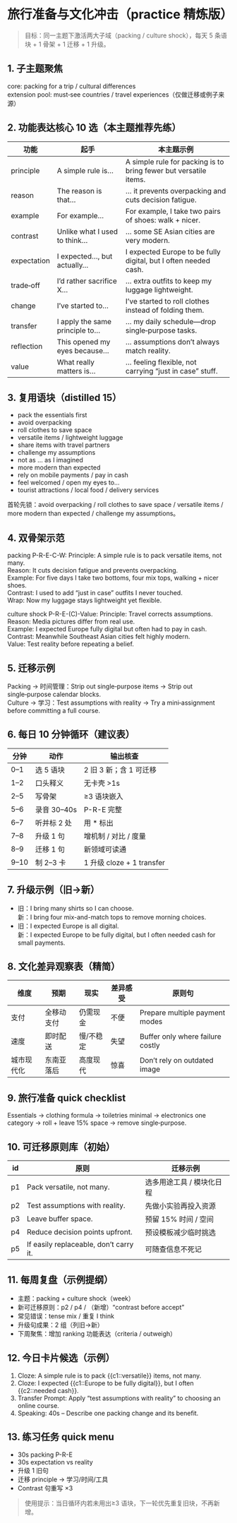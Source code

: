 # 旅行准备与文化冲击（practice 精炼版）

> 目标：同一主题下激活两大子域（packing / culture shock），每天 5 条语块 + 1 骨架 + 1 迁移 + 1 升级。

## 1. 子主题聚焦
core: packing for a trip / cultural differences  
extension pool: must‑see countries / travel experiences（仅做迁移或例子来源）

## 2. 功能表达核心 10 选（本主题推荐先练）
| 功能 | 起手 | 本主题示例 |
|------|------|------------|
| principle | A simple rule is… | A simple rule for packing is to bring fewer but versatile items. |
| reason | The reason is that… | … it prevents overpacking and cuts decision fatigue. |
| example | For example… | For example, I take two pairs of shoes: walk + nicer. |
| contrast | Unlike what I used to think… | … some SE Asian cities are very modern. |
| expectation | I expected…, but actually… | I expected Europe to be fully digital, but I often needed cash. |
| trade‑off | I’d rather sacrifice X… | … extra outfits to keep my luggage lightweight. |
| change | I’ve started to… | I’ve started to roll clothes instead of folding them. |
| transfer | I apply the same principle to… | … my daily schedule—drop single‑purpose tasks. |
| reflection | This opened my eyes because… | … assumptions don’t always match reality. |
| value | What really matters is… | … feeling flexible, not carrying “just in case” stuff. |

## 3. 复用语块（distilled 15）
- pack the essentials first
- avoid overpacking
- roll clothes to save space
- versatile items / lightweight luggage
- share items with travel partners
- challenge my assumptions
- not as … as I imagined
- more modern than expected
- rely on mobile payments / pay in cash
- feel welcomed / open my eyes to…
- tourist attractions / local food / delivery services

首轮先锁：avoid overpacking / roll clothes to save space / versatile items / more modern than expected / challenge my assumptions。

## 4. 双骨架示范
packing P-R-E-C-W:
Principle: A simple rule is to pack versatile items, not many.  
Reason: It cuts decision fatigue and prevents overpacking.  
Example: For five days I take two bottoms, four mix tops, walking + nicer shoes.  
Contrast: I used to add “just in case” outfits I never touched.  
Wrap: Now my luggage stays lightweight yet flexible.

culture shock P-R-E-(C)-Value:
Principle: Travel corrects assumptions.  
Reason: Media pictures differ from real use.  
Example: I expected Europe fully digital but often had to pay in cash.  
Contrast: Meanwhile Southeast Asian cities felt highly modern.  
Value: Test reality before repeating a belief.

## 5. 迁移示例
Packing → 时间管理：Strip out single‑purpose items → Strip out single‑purpose calendar blocks.  
Culture → 学习：Test assumptions with reality → Try a mini‑assignment before committing a full course.

## 6. 每日 10 分钟循环（建议表）
| 分钟 | 动作 | 输出核查 |
|------|------|----------|
| 0–1 | 选 5 语块 | 2 旧 3 新；含 1 可迁移 |
| 1–2 | 口头释义 | 无卡壳 >1s |
| 2–5 | 写骨架 | ≥3 语块嵌入 |
| 5–6 | 录音 30–40s | P-R-E 完整 |
| 6–7 | 听并标 2 处 | 用 * 标出 |
| 7–8 | 升级 1 句 | 增机制 / 对比 / 度量 |
| 8–9 | 迁移 1 句 | 新领域可读通 |
| 9–10 | 制 2–3 卡 | 1 升级 cloze + 1 transfer |

## 7. 升级示例（旧→新）
- 旧：I bring many shirts so I can choose.  
	新：I bring four mix-and-match tops to remove morning choices.  
- 旧：I expected Europe is all digital.  
	新：I expected Europe to be fully digital, but I often needed cash for small payments.

## 8. 文化差异观察表（精简）
| 维度 | 预期 | 现实 | 差异感受 | 原则句 |
|------|------|------|----------|--------|
| 支付 | 全移动支付 | 仍需现金 | 不便 | Prepare multiple payment modes |
| 速度 | 即时配送 | 慢/不稳定 | 失望 | Buffer only where failure costly |
| 城市现代化 | 东南亚落后 | 高度现代 | 惊喜 | Don’t rely on outdated image |

## 9. 旅行准备 quick checklist
Essentials → clothing formula → toiletries minimal → electronics one category → roll + leave 15% space → remove single‑purpose.

## 10. 可迁移原则库（初始）
| id | 原则 | 迁移示例 |
|----|------|----------|
| p1 | Pack versatile, not many. | 选多用途工具 / 模块化日程 |
| p2 | Test assumptions with reality. | 先做小实验再投入资源 |
| p3 | Leave buffer space. | 预留 15% 时间 / 空间 |
| p4 | Reduce decision points upfront. | 预设模板减少临时挑选 |
| p5 | If easily replaceable, don’t carry it. | 可随查信息不死记 |

## 11. 每周复盘（示例提纲）
- 主题：packing + culture shock（week）
- 新可迁移原则：p2 / p4 / （新增）“contrast before accept”
- 常见错误：tense mix / 重复 I think
- 升级句成果：2 组（列旧→新）
- 下周聚焦：增加 ranking 功能表达（criteria / outweigh）

## 12. 今日卡片候选（示例）
1. Cloze: A simple rule is to pack {{c1::versatile}} items, not many.  
2. Cloze: I expected {{c1::Europe to be fully digital}}, but I often {{c2::needed cash}}.  
3. Transfer Prompt: Apply “test assumptions with reality” to choosing an online course.  
4. Speaking: 40s – Describe one packing change and its benefit.

## 13. 练习任务 quick menu
- 30s packing P-R-E  
- 30s expectation vs reality  
- 升级 1 旧句  
- 迁移 principle → 学习/时间/工具  
- Contrast 句重写 ×3

> 使用提示：当日循环内若未用出≥3 语块，下一轮优先重复旧块，不再新增。
